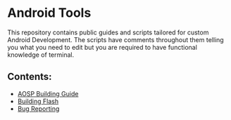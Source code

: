 # Android Tools
This repository contains public guides and scripts tailored for custom Android Development. The scripts have comments throughout
them telling you what you need to edit but you are required to have functional knowledge of terminal.

## Contents:
- [AOSP Building Guide](Guides/Building_AOSP.txt)
- [Building Flash](Guides/Building_Flash.txt)
- [Bug Reporting](Guides/Proper_Bug_Reporting.txt)
